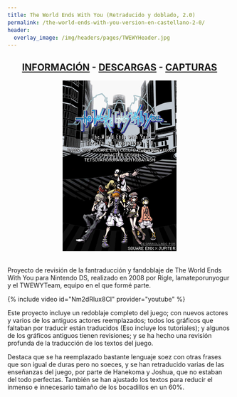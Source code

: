 ```yaml
---
title: The World Ends With You (Retraducido y doblado, 2.0)
permalink: /the-world-ends-with-you-version-en-castellano-2-0/
header:
  overlay_image: /img/headers/pages/TWEWYHeader.jpg
---
```

<h2 style="text-align: center;"><strong><a href="/the-world-ends-with-you-version-en-castellano-2-0/informacion/">INFORMACIÓN</a> - <a href="/the-world-ends-with-you-version-en-castellano-2-0/descargar/">DESCARGAS</a> - <a href="/the-world-ends-with-you-version-en-castellano-2-0/capturas/">CAPTURAS</a></strong></h2>

<center><img src="/img/2011/11/TituloES.png" width="256" height="384" /></center><br>

Proyecto de revisión de la fantraducción y fandoblaje de The World Ends With You para 
Nintendo DS, realizado en 2008 por Rigle, lamateporunyogur y el TWEWYTeam, equipo en 
el que formé parte.

{% include video id="Nm2dRlux8CI" provider="youtube" %}

Este proyecto incluye un redoblaje completo del juego; con nuevos actores y varios 
de los antiguos actores reemplazados; todos los gráficos que faltaban por traducir 
están traducidos (Eso incluye los tutoriales); y algunos de los gráficos antiguos 
tienen revisiones; y se ha hecho una revisión profunda de la traducción de los textos 
del juego.

Destaca que se ha reemplazado bastante lenguaje soez con otras frases que son igual de 
duras pero no soeces, y se han retraducido varias de las enseñanzas del juego, por parte 
de Hanekoma y Joshua, que no estaban del todo perfectas. También se han ajustado los 
textos para reducir el inmenso e innecesario tamaño de los bocadillos en un 60%.
